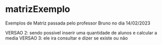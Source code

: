 # matrizExemplo

Exemplos de Matriz passada pelo professor Bruno no dia 14/02/2023

VERSAO 2: sendo possivel inserir uma quantidade de alunos e calcular a media
VERSAO 3: ele ira consultar e dizer se existe ou não
